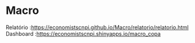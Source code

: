 # Macro

Relatório :https://economistscnpi.github.io/Macro/relatorio/relatorio.html
Dashboard :https://economistscnpi.shinyapps.io/macro_copa